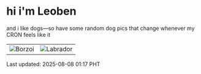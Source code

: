 # hi i'm Leoben

and i like dogs—so have some random dog pics that change whenever my CRON feels like it

|  |  |
|--------|----------|
| ![Borzoi](https://random-dog-vercel.vercel.app/api/random-borzoi?v=1754587032) | ![Labrador](https://random-dog-vercel.vercel.app/api/random-labrador?v=1754587032) |

Last updated: 2025-08-08 01:17 PHT
